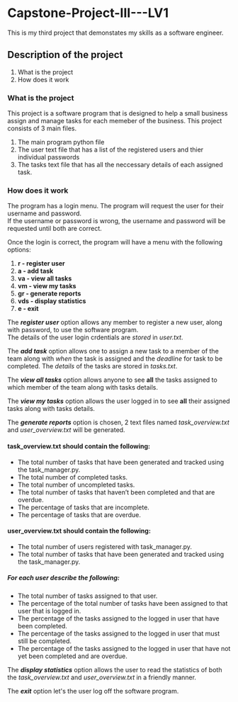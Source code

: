 # Capstone-Project-III---LV1
This is my third project that demonstates my skills as a software engineer.

## Description of the project
1. What is the project
2. How does it work

### What is the project
This project is a software program that is designed to help a small business assign and manage tasks for each memeber of the business.
This project consists of 3 main files.
1. The main program python file
2. The user text file that has a list of the registered users and thier individual passwords
3. The tasks text file that has all the neccessary details of each assigned task.

### How does it work

The program has a login menu. The program will request the user for their username and password. <br/>
If the username or password is wrong, the username and password will be requested until both are correct.

Once the login is correct, the program will have a menu with the following options:
1. **r - register user**
2. **a - add task**
3. **va - view all tasks**
4. **vm - view my tasks**
5. **gr - generate reports**
6. **vds - display statistics**
7. **e - exit**

The **_register user_** option allows any member to register a new user, along with password, to use the software program.<br/>
The details of the user login crdentials are _stored_ in _user.txt_.

The **_add task_** option allows one to assign a new task to a member of the team along with _when_ the task is assigned and the _deadline_ for task to be completed.
The _details_ of the tasks are stored in _tasks.txt_.

The **_view all tasks_** option allows anyone to see **all** the tasks assigned to which member of the team along with tasks details.

The **_view my tasks_** option allows the user logged in to see **all** their assigned tasks along with tasks details.

The **_generate reports_** option is chosen, 2 text files named _task_overview.txt_ and _user_overview.txt_ will be generated.
#### task_overview.txt should contain the following:
  * The total number of tasks that have been generated and
tracked using the task_manager.py.
  * The total number of completed tasks.
  * The total number of uncompleted tasks.
  * The total number of tasks that haven’t been completed and
that are overdue.
  * The percentage of tasks that are incomplete.
  * The percentage of tasks that are overdue.

#### user_overview.txt should contain the following:
  * The total number of users registered with task_manager.py.
  * The total number of tasks that have been generated and
tracked using the task_manager.py.
##### For each user describe the following:
  * The total number of tasks assigned to that user.
  * The percentage of the total number of tasks have
been assigned to that user that is logged in.
  * The percentage of the tasks assigned to the logged in user 
that have been completed.
  * The percentage of the tasks assigned to the logged in user 
that must still be completed.
  * The percentage of the tasks assigned to the logged in user
that have not yet been completed and are overdue.

The **_display statistics_** option allows the user to read the statistics of both the _task_overview.txt_ and _user_overview.txt_ in a friendly manner.

The **_exit_** option let's the user log off the software program.


